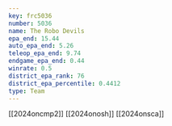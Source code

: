 ```yaml
---
key: frc5036
number: 5036
name: The Robo Devils
epa_end: 15.44
auto_epa_end: 5.26
teleop_epa_end: 9.74
endgame_epa_end: 0.44
winrate: 0.5
district_epa_rank: 76
district_epa_percentile: 0.4412
type: Team
---
```

[[2024oncmp2]]
[[2024onosh]]
[[2024onsca]]
